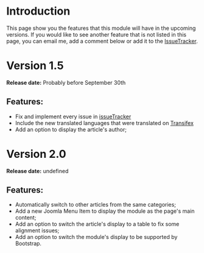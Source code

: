 # Introduction #
This page show you the features that this module will have in the upcoming versions. If you would like to see another feature that is not listed in this page, you can email me, add a comment below or add it to the [IssueTracker](http://code.google.com/p/mod-random-article/issues/list).

# Version 1.5 #
**Release date:** Probably before September 30th

## Features: ##
  * Fix and implement every issue in [issueTracker](http://code.google.com/p/mod-random-article/issues/list)
  * Include the new translated languages that were translated on [Transifex](https://www.transifex.com/projects/p/mod_random-article/)
  * Add an option to display the article's author;


# Version 2.0 #
**Release date:** undefined

## Features: ##
  * Automatically switch to other articles from the same categories;
  * Add a new Joomla Menu Item to display the module as the page's main content;
  * Add an option to switch the article's display to a table to fix some alignment issues;
  * Add an option to switch the module's display to be supported by Bootstrap.